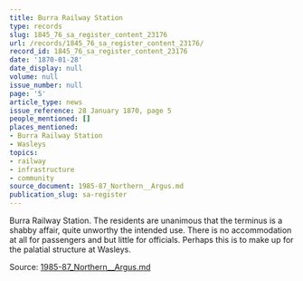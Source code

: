 ```yaml
---
title: Burra Railway Station
type: records
slug: 1845_76_sa_register_content_23176
url: /records/1845_76_sa_register_content_23176/
record_id: 1845_76_sa_register_content_23176
date: '1870-01-28'
date_display: null
volume: null
issue_number: null
page: '5'
article_type: news
issue_reference: 28 January 1870, page 5
people_mentioned: []
places_mentioned:
- Burra Railway Station
- Wasleys
topics:
- railway
- infrastructure
- community
source_document: 1985-87_Northern__Argus.md
publication_slug: sa-register
---
```


Burra Railway Station.  The residents are unanimous that the terminus is a shabby affair, quite unworthy the intended use.  There is no accommodation at all for passengers and but little for officials.  Perhaps this is to make up for the palatial structure at Wasleys.

Source: [1985-87_Northern__Argus.md](/downloads/markdown/1985-87_Northern__Argus.md)
